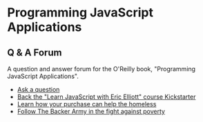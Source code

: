 # Programming JavaScript Applications
## Q & A Forum


A question and answer forum for the O'Reilly book, "Programming JavaScript Applications".

* [Ask a question](https://github.com/learn-javascript-courses/programming-javascript-applications/issues/new)
* [Back the "Learn JavaScript with Eric Elliott" course Kickstarter](http://bit.ly/learnjsee)
* [Learn how your purchase can help the homeless](http://bit.ly/jshomes)
* [Follow The Backer Army in the fight against poverty](https://medium.com/the-backer-army)

